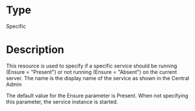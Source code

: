 # Type

Specific

# Description

This resource is used to specify if a specific service should be running
(Ensure = "Present") or not running (Ensure = "Absent") on the current server.
The name is the display name of the service as shown in the Central Admin

The default value for the Ensure parameter is Present. When not specifying this
parameter, the service instance is started.
